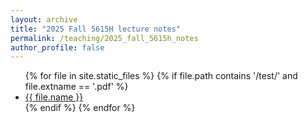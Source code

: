 ```yaml
---
layout: archive
title: "2025 Fall 5615H lecture notes"
permalink: /teaching/2025_fall_5615h_notes
author_profile: false
---
```


<ul>
  {% for file in site.static_files %}
    {% if file.path contains '/test/' and file.extname == '.pdf' %}
      <li><a href="{{ site.baseurl }}{{ file.path }}">{{ file.name }}</a></li>
    {% endif %}
  {% endfor %}
</ul>
